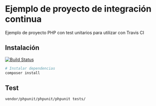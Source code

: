 # Ejemplo de proyecto de integración continua

Ejemplo de proyecto PHP con test unitarios para utilizar con Travis CI

## Instalación

[![Build Status](https://travis-ci.com/organizacion-sesion-3-Raul-Martinez/sesion5-1-travis.svg?branch=master)](https://travis-ci.com/organizacion-sesion-3-Raul-Martinez/sesion5-1-travis)

``` bash
# Instalar dependencias
composer install
```

## Test

``` bash
vendor/phpunit/phpunit/phpunit tests/
```
